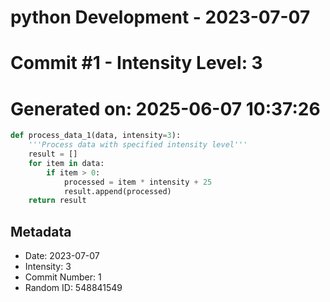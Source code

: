 ﻿# python Development - 2023-07-07
# Commit #1 - Intensity Level: 3
# Generated on: 2025-06-07 10:37:26
```python
def process_data_1(data, intensity=3):
    '''Process data with specified intensity level'''
    result = []
    for item in data:
        if item > 0:
            processed = item * intensity + 25
            result.append(processed)
    return result
```
## Metadata
- Date: 2023-07-07
- Intensity: 3
- Commit Number: 1
- Random ID: 548841549
